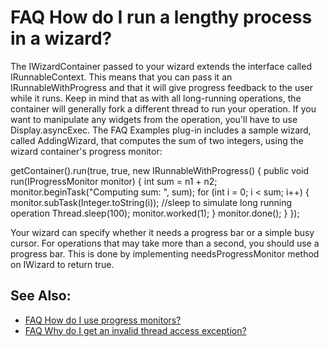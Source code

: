 

FAQ How do I run a lengthy process in a wizard?
===============================================

The IWizardContainer passed to your wizard extends the interface called IRunnableContext. This means that you can pass it an IRunnableWithProgress and that it will give progress feedback to the user while it runs. Keep in mind that as with all long-running operations, the container will generally fork a different thread to run your operation. If you want to manipulate any widgets from the operation, you'll have to use Display.asyncExec. The FAQ Examples plug-in includes a sample wizard, called AddingWizard, that computes the sum of two integers, using the wizard container's progress monitor:

   getContainer().run(true, true, new IRunnableWithProgress() {
      public void run(IProgressMonitor monitor) {
         int sum = n1 + n2;
         monitor.beginTask("Computing sum: ", sum);
         for (int i = 0; i < sum; i++) {
            monitor.subTask(Integer.toString(i));
            //sleep to simulate long running operation
            Thread.sleep(100);
            monitor.worked(1);
         }
         monitor.done();
      }
   });

Your wizard can specify whether it needs a progress bar or a simple busy cursor. For operations that may take more than a second, you should use a progress bar. This is done by implementing needsProgressMonitor method on IWizard to return true.

See Also:
---------

*   [FAQ How do I use progress monitors?](./FAQ_How_do_I_use_progress_monitors.md "FAQ How do I use progress monitors?")
*   [FAQ Why do I get an invalid thread access exception?](./FAQ_Why_do_I_get_an_invalid_thread_access_exception.md "FAQ Why do I get an invalid thread access exception?")

